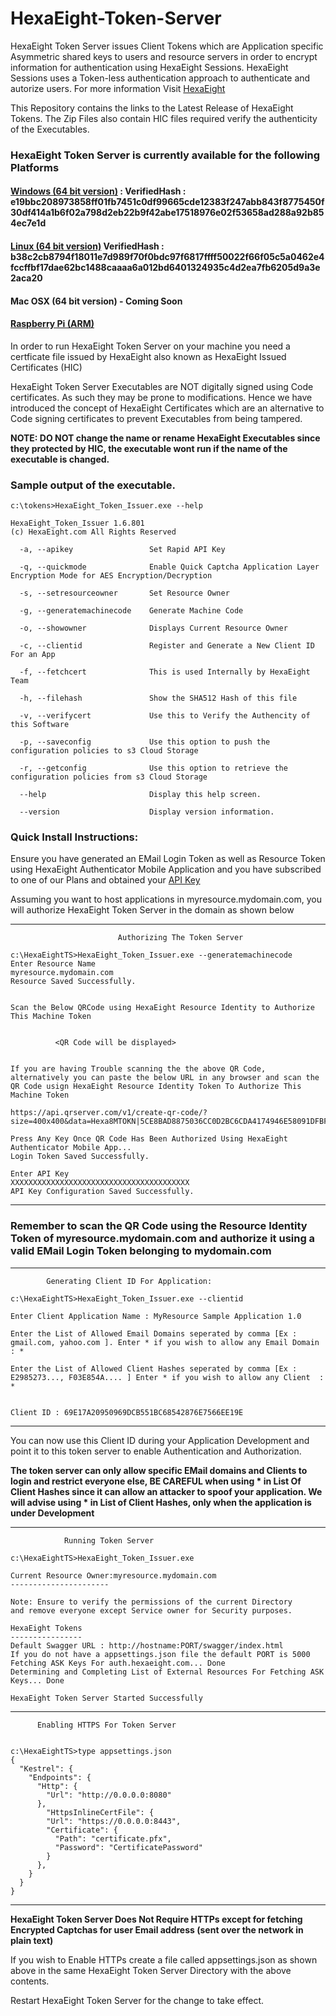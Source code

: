 # HexaEight-Token-Server

HexaEight Token Server issues Client Tokens which are Application specific Asymmetric shared keys to users and resource servers in order to encrypt information for authentication using HexaEight Sessions.  HexaEight Sessions uses a Token-less authentication approach to authenticate and autorize users. 
For more information Visit [HexaEight](www.hexaeight.com)

This Repository contains the links to the Latest Release of HexaEight Tokens. The Zip Files also contain HIC files required verify the authenticity of the Executables.

### HexaEight Token Server is currently available for the following Platforms

#### [Windows (64 bit version)](https://www.hexaeight.com/downloads/HexaEight_Token_Issuer/win-x64/HexaEight_Token_Issuer-win-x64.zip) : VerifiedHash : e19bbc208973858ff01fb7451c0df99665cde12383f247abb843f8775450f30df414a1b6f02a798d2eb22b9f42abe17518976e02f53658ad288a92b854ec7e1d
  
#### [Linux (64 bit version)](https://www.hexaeight.com/downloads/HexaEight_Token_Issuer/linux-x64/HexaEight_Token_Issuer-linux-x64.zip) VerifiedHash : b38c2cb8794f18011e7d989f70f0bdc97f6817ffff50022f66f05c5a0462e4fccffbf17dae62bc1488caaaa6a012bd6401324935c4d2ea7fb6205d9a3e2aca20

#### Mac OSX (64 bit version) - Coming Soon

#### [Raspberry Pi (ARM)](https://www.hexaeight.com/downloads/HexaEight_Token_Issuer/linux-arm/HexaEight_Token_Issuer-linux-arm.zip)

In order to run HexaEight Token Server on your machine you need a certficate file issued by HexaEight also known as HexaEight Issued Certificates (HIC)

HexaEight Token Server Executables are NOT digitally signed using Code certificates.  As such they may be prone to modifications.  Hence we have introduced the concept of HexaEight Certificates which are an alternative to Code signing certificates to prevent Executables from being tampered.

**NOTE: DO NOT change the name or rename HexaEight Executables since they protected by HIC, the executable wont run if the name of the executable is changed.**

### Sample output of the executable.

```
c:\tokens>HexaEight_Token_Issuer.exe --help

HexaEight_Token_Issuer 1.6.801
(c) HexaEight.com All Rights Reserved

  -a, --apikey                 Set Rapid API Key

  -q, --quickmode              Enable Quick Captcha Application Layer Encryption Mode for AES Encryption/Decryption

  -s, --setresourceowner       Set Resource Owner

  -g, --generatemachinecode    Generate Machine Code

  -o, --showowner              Displays Current Resource Owner

  -c, --clientid               Register and Generate a New Client ID For an App

  -f, --fetchcert              This is used Internally by HexaEight Team

  -h, --filehash               Show the SHA512 Hash of this file

  -v, --verifycert             Use this to Verify the Authencity of this Software

  -p, --saveconfig             Use this option to push the configuration policies to s3 Cloud Storage

  -r, --getconfig              Use this option to retrieve the configuration policies from s3 Cloud Storage

  --help                       Display this help screen.

  --version                    Display version information.

```
  
  ### Quick Install Instructions:
 
 
Ensure you have generated an EMail Login Token as well as Resource Token using HexaEight Authenticator Mobile Application and you have subscribed to one of our Plans and obtained your [API Key](https://rapidapi.com/hexaeight-hexaeight-default/api/hexaeight-sso-platform/pricing) 
 
 Assuming you want to host applications in myresource.mydomain.com, you will authorize HexaEight Token Server in the domain as shown below
 
--- 

                            Authorizing The Token Server


```
c:\HexaEightTS>HexaEight_Token_Issuer.exe --generatemachinecode
Enter Resource Name
myresource.mydomain.com
Resource Saved Successfully.


Scan the Below QRCode using HexaEight Resource Identity to Authorize This Machine Token


          <QR Code will be displayed>


If you are having Trouble scanning the the above QR Code, alternatively you can paste the below URL in any browser and scan the QR Code usign HexaEight Resource Identity Token To Authorize This Machine Token

https://api.qrserver.com/v1/create-qr-code/?size=400x400&data=Hexa8MTOKN|5CE8BAD8875036CC0D2BC6CDA4174946E58091DFBFEEF7397EF7F567AA4FFD22C4C8C59BA73CE52E55F9AB0A1560CA442BA2E1FF28EEA7F9DA39D3F5A2893B13

Press Any Key Once QR Code Has Been Authorized Using HexaEight Authenticator Mobile App...
Login Token Saved Successfully.

Enter API Key
XXXXXXXXXXXXXXXXXXXXXXXXXXXXXXXXXXXXXXXX
API Key Configuration Saved Successfully.

```
--- 

### Remember to scan the QR Code using the Resource Identity Token of myresource.mydomain.com and authorize it using a valid EMail Login Token belonging to mydomain.com

---

            Generating Client ID For Application:

```
c:\HexaEightTS>HexaEight_Token_Issuer.exe --clientid

Enter Client Application Name : MyResource Sample Application 1.0

Enter the List of Allowed Email Domains seperated by comma [Ex : gmail.com, yahoo.com ]. Enter * if you wish to allow any Email Domain : *

Enter the List of Allowed Client Hashes seperated by comma [Ex : E2985273..., F03E854A.... ] Enter * if you wish to allow any Client  : *


Client ID : 69E17A20950969DCB551BC68542876E7566EE19E

```
--- 

You can now use this Client ID during your Application Development and point it to this token server to enable Authentication and Authorization.

**The token server can only allow specific EMail domains and Clients to login and restrict everyone else, BE CAREFUL when using * in List Of Client Hashes since it can allow an attacker to spoof your application. We will advise using * in List of Client Hashes, only when the application is under Development**



--- 

                Running Token Server

```
c:\HexaEightTS>HexaEight_Token_Issuer.exe

Current Resource Owner:myresource.mydomain.com
----------------------

Note: Ensure to verify the permissions of the current Directory
and remove everyone except Service owner for Security purposes.

HexaEight Tokens
----------------
Default Swagger URL : http://hostname:PORT/swagger/index.html
If you do not have a appsettings.json file the default PORT is 5000
Fetching ASK Keys For auth.hexaeight.com... Done
Determining and Completing List of External Resources For Fetching ASK Keys... Done

HexaEight Token Server Started Successfully

```
--- 


          Enabling HTTPS For Token Server
  
```

c:\HexaEightTS>type appsettings.json
{                                                                               
  "Kestrel": {                                
    "Endpoints": {                                                              
      "Http": {                                
        "Url": "http://0.0.0.0:8080"                                            
      },                                                                        
        "HttpsInlineCertFile": {                                                
        "Url": "https://0.0.0.0:8443",                           
        "Certificate": {                                         
          "Path": "certificate.pfx",             
          "Password": "CertificatePassword"               
        }                                          
      },                                       
    }                                                      
  }                                          
} 

```
--- 
**HexaEight Token Server Does Not Require HTTPs except for fetching Encrypted Captchas for user Email address (sent over the network in plain text)**

If you wish to Enable HTTPs create a file called appsettings.json as shown above in the same HexaEight Token Server Directory with the above contents. 

Restart HexaEight Token Server for the change to take effect.


